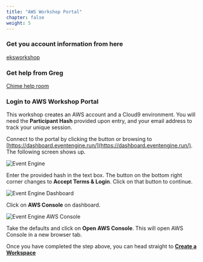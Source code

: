 ```yaml
---
title: "AWS Workshop Portal"
chapter: false
weight: 5
---
```


### Get you account information from here 
[eksworkshop](https://docs.google.com/spreadsheets/d/1os56t0mzFYZZ99dsGSdzVVFS-E3S66XxK1miygZ5-ec/edit?usp=sharing) 

### Get help from Greg
[Chime help room](https://chime.aws/GregGrieffMtg)

### Login to AWS Workshop Portal

This workshop creates an AWS account and a Cloud9 environment. You will need the **Participant Hash** provided upon entry, and your email address to track your unique session.

Connect to the portal by clicking the button or browsing to [https://dashboard.eventengine.run/](https://dashboard.eventengine.run/). The following screen shows up.

![Event Engine](/images/event-engine-initial-screen.png)

Enter the provided hash in the text box. The button on the bottom right corner changes to **Accept Terms & Login**. Click on that button to continue.

![Event Engine Dashboard](/images/event-engine-dashboard.png)

Click on **AWS Console** on dashboard.

![Event Engine AWS Console](/images/event-engine-aws-console.png)

Take the defaults and click on **Open AWS Console**. This will open AWS Console in a new browser tab.

Once you have completed the step above, you can head straight to [**Create a Workspace**](/020_prerequisites/workspace/)
